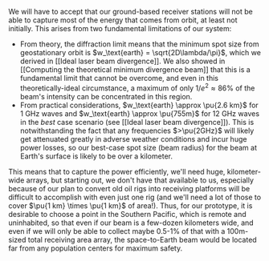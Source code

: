 We will have to accept that our ground-based receiver stations will not be able to capture most of the energy that comes from orbit, at least not initially. This arises from two fundamental limitations of our system:

- From theory, the diffraction limit means that the minimum spot size from geostationary orbit is $w_\text{earth} = \sqrt{2D\lambda/\pi}$, which we derived in [[Ideal laser beam divergence]]. We also showed in [[Computing the theoretical minimum divergence beam]] that this is a fundamental limit that cannot be overcome, and even in this theoretically-ideal circumstance, a maximum of only $1/e^2 \approx 86\%$ of the beam's intensity can be concentrated in this region.
- From practical considerations, $w_\text{earth} \approx \pu{2.6 km}$ for 1 GHz waves and $w_\text{earth} \approx \pu{755m}$ for 12 GHz waves in the _best_ case scenario (see [[Ideal laser beam divergence]]). This is notwithstanding the fact that any frequencies $>\pu{2GHz}$ will likely get attenuated greatly in adverse weather conditions and incur huge power losses, so our best-case spot size (beam radius) for the beam at Earth's surface is likely to be over a kilometer.

This means that to capture the power efficiently, we'll need huge, kilometer-wide arrays, but starting out, we don't have that available to us, especially because of our plan to convert old oil rigs into receiving platforms will be difficult to accomplish with even just one rig (and we'll need a lot of those to cover $\pu{1 km} \times \pu{1 km}$ of area!). Thus, for our prototype, it is desirable to choose a point in the Southern Pacific, which is remote and uninhabited, so that even if our beam is a few-dozen kilometers wide, and even if we will only be able to collect maybe 0.5-1% of that with a 100m-sized total receiving area array, the space-to-Earth beam would be located far from any population centers for maximum safety.